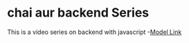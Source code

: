 # chai aur backend Series

This is a video series on backend with javascript -[Model Link](https://app.eraser.io/workspace/YtPqZ1VogxGy1jzIDkzj)
